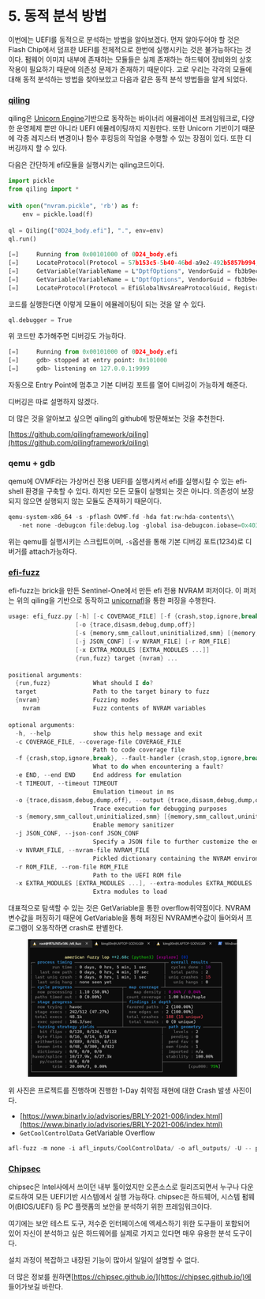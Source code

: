# 5. 동적 분석 방법

이번에는 UEFI를 동적으로 분석하는 방법을 알아보겠다. 먼저 알아두어야 할 것은 Flash Chip에서 덤프한 UEFI를 전체적으로 한번에 실행시키는 것은 불가능하다는 것이다. 펌웨어 이미지 내부에 존재하는 모듈들은 실제 존재하는 하드웨어 장비와의 상호작용이 필요하기 때문에 의존성 문제가 존재하기 때문이다. 고로 우리는 각각의 모듈에 대해 동적 분석하는 방법을 찾아보았고 다음과 같은 동적 분석 방법들을 알게 되었다.

### [qiling](https://qiling.io/)

qiling은 [Unicorn Engine](https://www.unicorn-engine.org/)기반으로 동작하는 바이너리 에뮬레이션 프레임워크로, 다양한 운영체제 뿐만 아니라 UEFI 에뮬레이팅까지 지원한다. 또한 Unicorn 기반이기 때문에 각종 레지스터 변경이나 함수 후킹등의 작업을 수행할 수 있는 장점이 있다. 또한 디버깅까지 할 수 있다.

다음은 간단하게 efi모듈을 실행시키는 qiling코드이다.

```python
import pickle
from qiling import *

with open("nvram.pickle", 'rb') as f:
    env = pickle.load(f)

ql = Qiling(["0D24_body.efi"], ".", env=env)
ql.run()
```

```python
[=]     Running from 0x00101000 of 0D24_body.efi
[=]     LocateProtocol(Protocol = 57b153c5-5b40-46bd-a9e2-492b5857b994, Registration = NULL, Interface = 0x0507ffa0) = 0x800000000000000e
[=]     GetVariable(VariableName = L"DptfOptions", VendorGuid = fb3b9ece-4aba-4933-b49d-b4d67d892351, Attributes = 0x0507ffa8, DataSize = 0x0507ffb0, Data = 0x0507ff58) = 0x8000000000000005
[=]     GetVariable(VariableName = L"DptfOptions", VendorGuid = fb3b9ece-4aba-4933-b49d-b4d67d892351, Attributes = 0x0507ffa8, DataSize = 0x0507ffb0, Data = 0x0507ff58) = 0x0
[=]     LocateProtocol(Protocol = EfiGlobalNvsAreaProtocolGuid, Registration = NULL, Interface = 0x0507ff28) = 0x800000000000000e
```

코드를 실행한다면 이렇게 모듈이 에뮬레이팅이 되는 것을 알 수 있다.

```c
ql.debugger = True
```

위 코드만 추가해주면 디버깅도 가능하다.

```python
[=]     Running from 0x00101000 of 0D24_body.efi
[=]     gdb> stopped at entry point: 0x101000
[=]     gdb> listening on 127.0.0.1:9999
```

자동으로 Entry Point에 멈추고 기본 디버깅 포트를 열어 디버깅이 가능하게 해준다.

디버깅은 따로 설명하지 않겠다.

더 많은 것을 알아보고 싶으면 qiling의 github에 방문해보는 것을 추천한다.

[https://github.com/qilingframework/qiling](https://github.com/qilingframework/qiling)

### qemu + gdb

qemu에 OVMF라는 가상머신 전용 UEFI를 실행시켜서 efi를 실행시킬 수 있는 efi-shell 환경을 구축할 수 있다. 하지만 모든 모듈이 실행되는 것은 아니다. 의존성이 보장되지 않으면 실행되지 않는 모듈도 존재하기 때문이다.

```c
qemu-system-x86_64 -s -pflash OVMF.fd -hda fat:rw:hda-contents\\
   -net none -debugcon file:debug.log -global isa-debugcon.iobase=0x403
```

위는 qemu를 실행시키는 스크립트이며, `-s`옵션을 통해 기본 디버깅 포트(1234)로 디버거를 attach가능하다.

### [efi-fuzz](https://github.com/Sentinel-One/efi\_fuzz)

efi-fuzz는 brick을 만든 Sentinel-One에서 만든 efi 전용 NVRAM 퍼저이다. 이 퍼저는 위의 qiling을 기반으로 동작하고 [unicornafl](https://github.com/AFLplusplus/unicornafl)을 통한 퍼징을 수행한다.

```c
usage: efi_fuzz.py [-h] [-c COVERAGE_FILE] [-f {crash,stop,ignore,break}] [-e END] [-t TIMEOUT]
                   [-o {trace,disasm,debug,dump,off}]
                   [-s {memory,smm_callout,uninitialized,smm} [{memory,smm_callout,uninitialized,smm} ...]]
                   [-j JSON_CONF] [-v NVRAM_FILE] [-r ROM_FILE]
                   [-x EXTRA_MODULES [EXTRA_MODULES ...]]
                   {run,fuzz} target {nvram} ...

positional arguments:
  {run,fuzz}            What should I do?
  target                Path to the target binary to fuzz
  {nvram}               Fuzzing modes
    nvram               Fuzz contents of NVRAM variables

optional arguments:
  -h, --help            show this help message and exit
  -c COVERAGE_FILE, --coverage-file COVERAGE_FILE
                        Path to code coverage file
  -f {crash,stop,ignore,break}, --fault-handler {crash,stop,ignore,break}
                        What to do when encountering a fault?
  -e END, --end END     End address for emulation
  -t TIMEOUT, --timeout TIMEOUT
                        Emulation timeout in ms
  -o {trace,disasm,debug,dump,off}, --output {trace,disasm,debug,dump,off}
                        Trace execution for debugging purposes
  -s {memory,smm_callout,uninitialized,smm} [{memory,smm_callout,uninitialized,smm} ...], --sanitize {memory,smm_callout,uninitialized,smm} [{memory,smm_callout,uninitialized,smm} ...]
                        Enable memory sanitizer
  -j JSON_CONF, --json-conf JSON_CONF
                        Specify a JSON file to further customize the environment
  -v NVRAM_FILE, --nvram-file NVRAM_FILE
                        Pickled dictionary containing the NVRAM environment variables
  -r ROM_FILE, --rom-file ROM_FILE
                        Path to the UEFI ROM file
  -x EXTRA_MODULES [EXTRA_MODULES ...], --extra-modules EXTRA_MODULES [EXTRA_MODULES ...]
                        Extra modules to load
```

대표적으로 탐색할 수 있는 것은 GetVariable을 통한 overflow취약점이다. NVRAM변수값을 퍼징하기 때문에 GetVariable을 통해 퍼징된 NVRAM변수값이 들어와서 프로그램이 오동작하면 crash로 판별한다.

<figure><img src="../.gitbook/assets/image (35).png" alt=""><figcaption></figcaption></figure>

위 사진은 프로젝트를 진행하며 진행한 1-Day 취약점 재현에 대한 Crash 발생 사진이다.

* [https://www.binarly.io/advisories/BRLY-2021-006/index.html](https://www.binarly.io/advisories/BRLY-2021-006/index.html)
* `GetCoolControlData` GetVariable Overflow

```c
afl-fuzz -m none -i afl_inputs/CoolControlData/ -o afl_outputs/ -U -- python3 efi_fuzz.py fuzz _0D24_body.efi nvram CoolControlData @@ 2> log
```

### [Chipsec](https://chipsec.github.io/)

chipsec은 Intel사에서 쓰이던 내부 툴이었지만 오픈소스로 릴리즈되면서 누구나 다운로드하여 모든 UEFI기반 시스템에서 실행 가능하다. chipsec은 하드웨어, 시스템 펌웨어(BIOS/UEFI) 등 PC 플랫폼의 보안을 분석하기 위한 프레임워크이다.

여기에는 보안 테스트 도구, 저수준 인터페이스에 엑세스하기 위한 도구들이 포함되어 있어 자신이 분석하고 싶은 하드웨어를 실제로 가지고 있다면 매우 유용한 분석 도구이다.

설치 과정이 복잡하고 내장된 기능이 많아서 일일이 설명할 수 없다.

더 많은 정보를 원하면[https://chipsec.github.io/](https://chipsec.github.io/)에 들어가보길 바란다.
